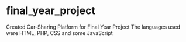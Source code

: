 # final_year_project
Created Car-Sharing Platform for Final Year Project
The languages used were HTML, PHP, CSS and some JavaScript
